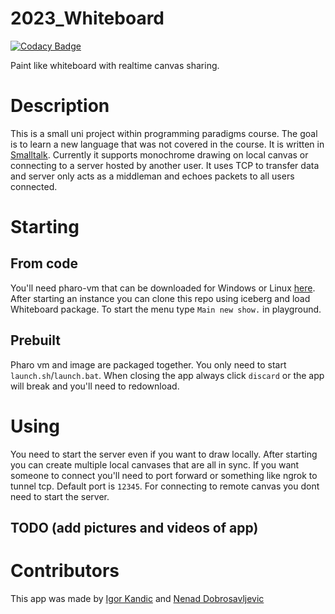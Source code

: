 # 2023_Whiteboard

[![Codacy Badge](https://app.codacy.com/project/badge/Grade/23ed49c8f0224125bee398c573fe7679)](https://app.codacy.com/gh/matf-pp/2023_Whiteboard/dashboard?utm_source=gh&utm_medium=referral&utm_content=&utm_campaign=Badge_grade)


Paint like whiteboard with realtime canvas sharing.

# Description

This is a small uni project within programming paradigms course. The goal is to learn a new language that was not covered in the course.
It is written in [Smalltalk](https://github.com/pharo-project/pharo). Currently it supports monochrome drawing on local canvas or connecting to
a server hosted by another user. It uses TCP to transfer data and server only acts as a middleman and echoes packets to all users connected.

# Starting

## From code

You'll need pharo-vm that can be downloaded for Windows or Linux [here](https://pharo-project.github.io/pharo-launcher/installation/).
After starting an instance you can clone this repo using iceberg and load Whiteboard package.
To start the menu type `Main new show.` in playground.

## Prebuilt

Pharo vm and image are packaged together.
You only need to start `launch.sh`/`launch.bat`.
When closing the app always click `discard` or the app will break and you'll need to redownload.

# Using

You need to start the server even if you want to draw locally. After starting you can create multiple local canvases that are all in sync.
If you want someone to connect you'll need to port forward or something like ngrok to tunnel tcp. Default port is `12345`. 
For connecting to remote canvas you dont need to start the server.
## TODO (add pictures and videos of app)

# Contributors

This app was made by [Igor Kandic](https://github.com/igorkandic) and [Nenad Dobrosavljevic](https://github.com/dobrosavljevic01)

